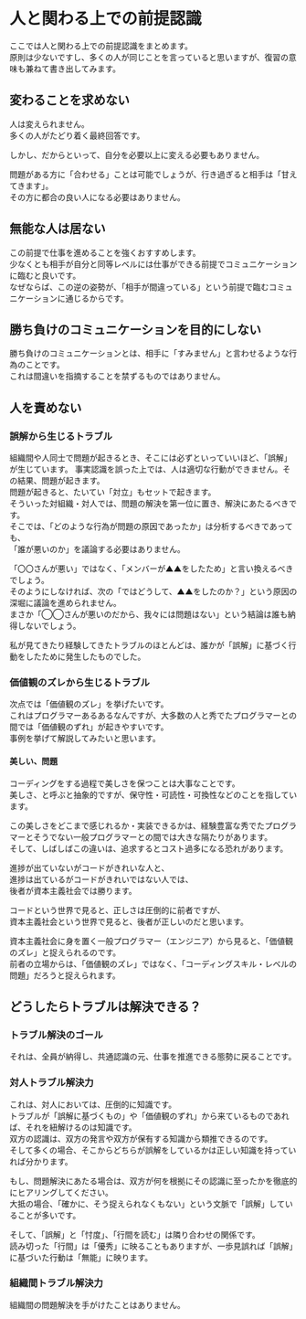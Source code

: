 # 人と関わる上での前提認識
ここでは人と関わる上での前提認識をまとめます。  
原則は少ないですし、多くの人が同じことを言っていると思いますが、復習の意味も兼ねて書き出してみます。

## 変わることを求めない
人は変えられません。  
多くの人がたどり着く最終回答です。  

しかし、だからといって、自分を必要以上に変える必要もありません。  

問題がある方に「合わせる」ことは可能でしょうが、行き過ぎると相手は「甘えてきます」。  
その方に都合の良い人になる必要はありません。

## 無能な人は居ない
この前提で仕事を進めることを強くおすすめします。  
少なくとも相手が自分と同等レベルには仕事ができる前提でコミュニケーションに臨むと良いです。  
なぜならば、この逆の姿勢が、「相手が間違っている」という前提で臨むコミュニケーションに通じるからです。  

## 勝ち負けのコミュニケーションを目的にしない
勝ち負けのコミュニケーションとは、相手に「すみません」と言わせるような行為のことです。  
これは間違いを指摘することを禁ずるものではありません。  

## 人を責めない
### 誤解から生じるトラブル
組織間や人同士で問題が起きるとき、そこには必ずといっていいほど、「誤解」が生じています。 
事実認識を誤った上では、人は適切な行動ができません。その結果、問題が起きます。  
問題が起きると、たいてい「対立」もセットで起きます。  
そういった対組織・対人では、問題の解決を第一位に置き、解決にあたるべきです。  
そこでは、「どのような行為が問題の原因であったか」は分析するべきであっても、  
「誰が悪いのか」を議論する必要はありません。  

「〇〇さんが悪い」ではなく、「メンバーが▲▲をしたため」と言い換えるべきでしょう。  
そのようにしなければ、次の「ではどうして、▲▲をしたのか？」という原因の深堀に議論を進められません。  
まさか「◯◯さんが悪いのだから、我々には問題はない」という結論は誰も納得しないでしょう。

私が見てきたり経験してきたトラブルのほとんどは、誰かが「誤解」に基づく行動をしたために発生したものでした。

### 価値観のズレから生じるトラブル
次点では「価値観のズレ」を挙げたいです。    
これはプログラマーあるあるなんですが、大多数の人と秀でたプログラマーとの間では「価値観のずれ」が起きやすいです。  
事例を挙げて解説してみたいと思います。

#### 美しい、問題
コーディングをする過程で美しさを保つことは大事なことです。  
美しさ、と呼ぶと抽象的ですが、保守性・可読性・可換性などのことを指しています。  

この美しさをどこまで感じれるか・実装できるかは、経験豊富な秀でたプログラマーとそうでない一般プログラマーとの間では大きな隔たりがあります。  
そして、しばしばこの違いは、追求するとコスト過多になる恐れがあります。  

進捗が出ていないがコードがきれいな人と、  
進捗は出ているがコードがきれいではない人では、  
後者が資本主義社会では勝ります。  

コードという世界で見ると、正しさは圧倒的に前者ですが、  
資本主義社会という世界で見ると、後者が正しいのだと思います。  

資本主義社会に身を置く一般プログラマー（エンジニア）から見ると、「価値観のズレ」と捉えられるのです。    
前者の立場からは、「価値観のズレ」ではなく、「コーディングスキル・レベルの問題」だろうと捉えられます。  

## どうしたらトラブルは解決できる？
### トラブル解決のゴール
それは、全員が納得し、共通認識の元、仕事を推進できる態勢に戻ることです。

### 対人トラブル解決力
これは、対人においては、圧倒的に知識です。  
トラブルが「誤解に基づくもの」や「価値観のずれ」から来ているものであれば、それを紐解けるのは知識です。    
双方の認識は、双方の発言や双方が保有する知識から類推できるのです。  
そして多くの場合、そこからどちらが誤解をしているかは正しい知識を持っていれば分かります。  

もし、問題解決にあたる場合は、双方が何を根拠にその認識に至ったかを徹底的にヒアリングしてください。  
大抵の場合、「確かに、そう捉えられなくもない」という文脈で「誤解」していることが多いです。  

そして、「誤解」と「忖度」、「行間を読む」は隣り合わせの関係です。    
読み切った「行間」は「優秀」に映ることもありますが、一歩見誤れば「誤解」に基づいた行動は「無能」に映ります。

### 組織間トラブル解決力
組織間の問題解決を手がけたことはありません。
